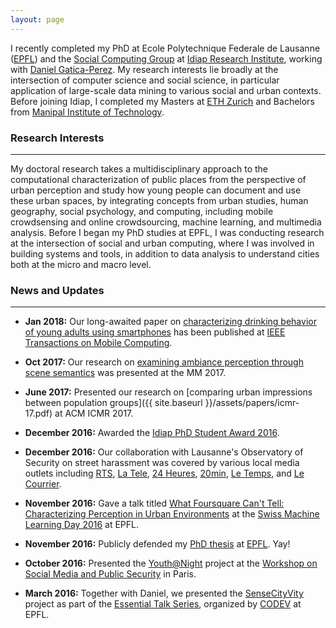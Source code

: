 ```yaml
---
layout: page
---
```

I recently completed my PhD at Ecole Polytechnique Federale de Lausanne ([EPFL](http://www.epfl.ch)) and the [Social Computing Group](http://www.idiap.ch/~gatica/research-team.html) at [Idiap Research Institute](http://www.idiap.ch), working with [Daniel Gatica-Perez](http://www.idiap.ch/~gatica/). My research interests lie broadly at the intersection of computer science and social science, in particular application of large-scale data mining to various social and urban contexts. Before joining Idiap, I completed my Masters at [ETH Zurich](https://www.ethz.ch/en.html) and Bachelors from [Manipal Institute of Technology](http://manipal.edu/mit.html).

### Research Interests
------
My doctoral research takes a multidisciplinary approach to the computational characterization of public places from the perspective of urban perception and study how young people can document and use these urban spaces, by integrating concepts from urban studies, human geography, social psychology, and computing, including mobile crowdsensing and online crowdsourcing, machine learning, and multimedia analysis. Before I began my PhD studies at EPFL, I was conducting research at the intersection of social and urban computing, where I was involved in building systems and tools, in addition to data analysis to understand cities both at the micro and macro level.

### News and Updates
------
+ **Jan 2018:** Our long-awaited paper on [characterizing drinking behavior of young adults using smartphones](http://www.idiap.ch/~gatica/publications/SantaniDoLabhartLandoltKunstcheGatica-tmc18.pdf) has been published at [IEEE Transactions on Mobile Computing](http://ieeexplore.ieee.org/document/8268647/?reload=true).

+ **Oct 2017:** Our research on [examining ambiance perception through scene semantics](http://www.idiap.ch/~gatica/publications/BenkheddaSantaniGatica-mm17.pdf) was presented at the MM 2017.

+ **June 2017:** Presented our research on [comparing urban impressions between population groups]({{ site.baseurl }}/assets/papers/icmr-17.pdf) at ACM ICMR 2017.

+ **December 2016:** Awarded the [Idiap PhD Student Award 2016](http://www.idiap.ch/education-and-jobs/news/idiap-awards-2016).

+ **December 2016:** Our collaboration with Lausanne's Observatory of Security on street harassment was covered by various local media outlets including [RTS](https://www.rts.ch/info/regions/vaud/8252823-lausanne-veut-agir-contre-le-phenomene-du-harcelement-de-rue.html), [La Tele](http://www.latele.ch/play?i=l-actu-lausanne-reconnait-le-harcelement-de-rue-et-veut-changer-19-12-2016-1800), [24 Heures](http://www.24heures.ch/vaud-regions/lausanne-lutter-harcelement-rue/story/11980914), [20min](http://www.20min.ch/ro/news/vaud/story/Le-harcelement-de-rue-est-une-realite-a-Lausanne-19043945), [Le Temps](https://www.letemps.ch/suisse/2016/12/19/72-jeunes-lausannoises-se-disent-harcelees-rue), and [Le Courrier](http://www.lecourrier.ch/145224/lausanne_veut_agir_contre_le_harcelement_de_rue).

+ **November 2016:** Gave a talk titled [What Foursquare Can't Tell: Characterizing Perception in Urban Environments](https://www.idiap.ch/workshop/smld2016/front-page#talk9) at the [Swiss Machine Learning Day 2016](https://www.idiap.ch/workshop/smld2016/front-page) at EPFL.

+ **November 2016:** Publicly defended my [PhD thesis](https://infoscience.epfl.ch/record/222870) at [EPFL](http://memento.epfl.ch/event/computational-analysis-of-urban-places-using-mob-2/). Yay!

+ **October 2016:** Presented the [Youth@Night](https://www.youth-night.ch/) project at the [Workshop on Social Media and Public Security](https://efus.eu/en/topics/tools-and-methods/technologies/efus/11606/) in Paris.

<!-- + **July 2016:** Our paper describing the mobile crowdsensing study to examine the nightlife patterns of youth populations in Switzerland, titled [The Night is Young: Urban Crowdsourcing of Nightlife Patterns]({{ site.baseurl }}/assets/papers/ubicomp-16.pdf) has been accepted to [UbiComp 2016](http://ubicomp.org/ubicomp2016/). See you in Heidelberg! -->

<!-- + **July 2016:** Our paper describing the automatic inference of human impressions for indoor place ambiance using deep learning, titled [InnerView: Learning Place Ambiance from Social Media Images]({{ site.baseurl }}/assets/papers/acm-mm-16.pdf) has been accepted to [ACM MM 2016](http://www.acmmm.org/2016/). See you in Amsterdam! -->

+ **March 2016:** Together with Daniel, we presented the [SenseCityVity](http://www.idiap.ch/project/sensecityvity/) project as part of the [Essential Talk Series](http://actu.epfl.ch/news/sensecityvitymobile-crowdsourcingurban-perceptionc/), organized by [CODEV](http://cooperation.epfl.ch/) at EPFL.
